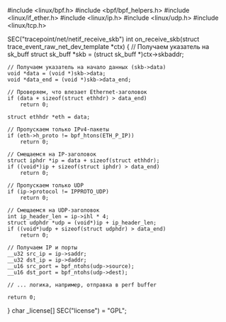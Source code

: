 #include <linux/bpf.h>
#include <bpf/bpf_helpers.h>
#include <linux/if_ether.h>
#include <linux/ip.h>
#include <linux/udp.h>
#include <linux/tcp.h>

SEC("tracepoint/net/netif_receive_skb")
int on_receive_skb(struct trace_event_raw_net_dev_template *ctx) {
    // Получаем указатель на sk_buff
    struct sk_buff *skb = (struct sk_buff *)ctx->skbaddr;

    // Получаем указатель на начало данных (skb->data)
    void *data = (void *)skb->data;
    void *data_end = (void *)skb->data_end;

    // Проверяем, что влезает Ethernet-заголовок
    if (data + sizeof(struct ethhdr) > data_end)
        return 0;

    struct ethhdr *eth = data;

    // Пропускаем только IPv4-пакеты
    if (eth->h_proto != bpf_htons(ETH_P_IP))
        return 0;

    // Смещаемся на IP-заголовок
    struct iphdr *ip = data + sizeof(struct ethhdr);
    if ((void*)ip + sizeof(struct iphdr) > data_end)
        return 0;

    // Пропускаем только UDP
    if (ip->protocol != IPPROTO_UDP)
        return 0;

    // Смещаемся на UDP-заголовок
    int ip_header_len = ip->ihl * 4;
    struct udphdr *udp = (void*)ip + ip_header_len;
    if ((void*)udp + sizeof(struct udphdr) > data_end)
        return 0;

    // Получаем IP и порты
    __u32 src_ip = ip->saddr;
    __u32 dst_ip = ip->daddr;
    __u16 src_port = bpf_ntohs(udp->source);
    __u16 dst_port = bpf_ntohs(udp->dest);

    // ... логика, например, отправка в perf buffer

    return 0;
}
char _license[] SEC("license") = "GPL";
